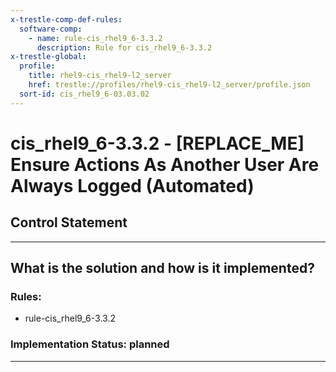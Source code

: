 ```yaml
---
x-trestle-comp-def-rules:
  software-comp:
    - name: rule-cis_rhel9_6-3.3.2
      description: Rule for cis_rhel9_6-3.3.2
x-trestle-global:
  profile:
    title: rhel9-cis_rhel9-l2_server
    href: trestle://profiles/rhel9-cis_rhel9-l2_server/profile.json
  sort-id: cis_rhel9_6-03.03.02
---
```


# cis_rhel9_6-3.3.2 - \[REPLACE_ME\] Ensure Actions As Another User Are Always Logged (Automated)

## Control Statement

______________________________________________________________________

## What is the solution and how is it implemented?

<!-- For implementation status enter one of: implemented, partial, planned, alternative, not-applicable -->

<!-- Note that the list of rules under ### Rules: is read-only and changes will not be captured after assembly to JSON -->

<!-- Add control implementation description here for control: cis_rhel9_6-3.3.2 -->

### Rules:

  - rule-cis_rhel9_6-3.3.2

### Implementation Status: planned

______________________________________________________________________
